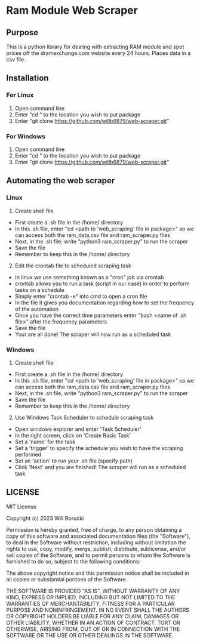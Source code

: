 # Ram Module Web Scraper
## Purpose
This is a python library for dealing with extracting RAM module and spot prices off the dramexchange.com website every 24 hours. Places data in a csv file.

## Installation
### For Linux
1. Open command line
2. Enter "cd <file path>" to the location you wish to put package
3. Enter "git clone https://github.com/willb6879/web-scraper.git"

### For Windows
1. Open command line
2. Enter "cd <file path>" to the location you wish to put package
3. Enter "git clone https://github.com/willb6879/web-scraper.git"

## Automating the web scraper
### Linux
1. Create shell file
* First create a .sh file in the /home/<user> directory
* In this .sh file, enter "cd <path to 'web_scraping' file in package>" so we can access both the ram_data.csv file and ram_scraper.py files
* Next, in the .sh file, write "python3 ram_scraper.py" to run the scraper
* Save the file 
* Remember to keep this in the /home/<user> directory

2. Edit the crontab file to scheduled scraping task
* In linux we use something known as a "cron" job via crontab
* crontab allows you to run a task (script in our case) in order to perform tasks on a schedule
* Simply enter "crontab -e" into cmd to open a cron file
* In the file it gives you documentation regarding how to set the frequency of the automation
* Once you have the correct time parameters enter "bash <name of .sh file>" after the frequency parameters
* Save the file
* Your are all done! The scraper will now run as a scheduled task

### Windows
1. Create shell file
* First create a .sh file in the /home/<user> directory
* In this .sh file, enter "cd <path to 'web_scraping' file in package>" so we can access both the ram_data.csv file and ram_scraper.py files
* Next, in the .sh file, write "python3 ram_scraper.py" to run the scraper
* Save the file 
* Remember to keep this in the /home/<user> directory

2. Use Windows Task Scheduler to schedule scraping task
* Open windows explorer and enter 'Task Scheduler'
* In the right screen, click on 'Create Basic Task'
* Set a 'name' for the task
* Set a 'trigger' to specify the schedule you wish to have the scraping performed
* Set an 'action' to run your .sh file (specify path)
* Click 'Next' and you are finished! The scraper will run as a scheduled task

## LICENSE
MIT License

Copyright (c) 2023 Will Borucki

Permission is hereby granted, free of charge, to any person obtaining a copy
of this software and associated documentation files (the "Software"), to deal
in the Software without restriction, including without limitation the rights
to use, copy, modify, merge, publish, distribute, sublicense, and/or sell
copies of the Software, and to permit persons to whom the Software is
furnished to do so, subject to the following conditions:

The above copyright notice and this permission notice shall be included in all
copies or substantial portions of the Software.

THE SOFTWARE IS PROVIDED "AS IS", WITHOUT WARRANTY OF ANY KIND, EXPRESS OR
IMPLIED, INCLUDING BUT NOT LIMITED TO THE WARRANTIES OF MERCHANTABILITY,
FITNESS FOR A PARTICULAR PURPOSE AND NONINFRINGEMENT. IN NO EVENT SHALL THE
AUTHORS OR COPYRIGHT HOLDERS BE LIABLE FOR ANY CLAIM, DAMAGES OR OTHER
LIABILITY, WHETHER IN AN ACTION OF CONTRACT, TORT OR OTHERWISE, ARISING FROM,
OUT OF OR IN CONNECTION WITH THE SOFTWARE OR THE USE OR OTHER DEALINGS IN THE
SOFTWARE.

